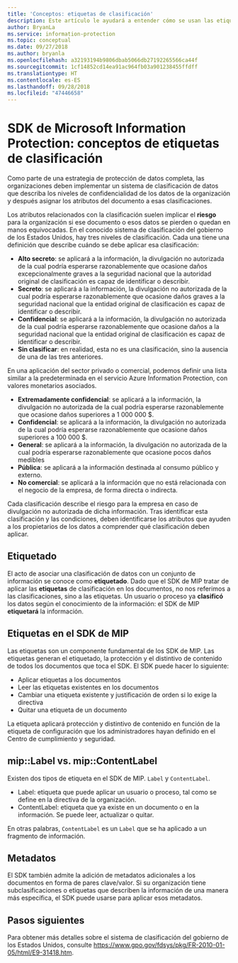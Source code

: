 ```yaml
---
title: 'Conceptos: etiquetas de clasificación'
description: Este artículo le ayudará a entender cómo se usan las etiquetas en la clasificación de datos.
author: BryanLa
ms.service: information-protection
ms.topic: conceptual
ms.date: 09/27/2018
ms.author: bryanla
ms.openlocfilehash: a32193194b9806dbab5066db27192265566ca44f
ms.sourcegitcommit: 1cf14852cd14ea91ac964fb03a901238455ffdff
ms.translationtype: HT
ms.contentlocale: es-ES
ms.lasthandoff: 09/28/2018
ms.locfileid: "47446658"
---
```

# <a name="microsoft-information-protection-sdk---classification-label-concepts"></a>SDK de Microsoft Information Protection: conceptos de etiquetas de clasificación

Como parte de una estrategia de protección de datos completa, las organizaciones deben implementar un sistema de clasificación de datos que describa los niveles de confidencialidad de los datos de la organización y después asignar los atributos del documento a esas clasificaciones.

Los atributos relacionados con la clasificación suelen implicar el **riesgo** para la organización si ese documento o esos datos se pierden o quedan en manos equivocadas. En el conocido sistema de clasificación del gobierno de los Estados Unidos, hay tres niveles de clasificación. Cada una tiene una definición que describe cuándo se debe aplicar esa clasificación:

* **Alto secreto**: se aplicará a la información, la divulgación no autorizada de la cual podría esperarse razonablemente que ocasione daños excepcionalmente graves a la seguridad nacional que la autoridad original de clasificación es capaz de identificar o describir.
* **Secreto**: se aplicará a la información, la divulgación no autorizada de la cual podría esperarse razonablemente que ocasione daños graves a la seguridad nacional que la entidad original de clasificación es capaz de identificar o describir.
* **Confidencial**: se aplicará a la información, la divulgación no autorizada de la cual podría esperarse razonablemente que ocasione daños a la seguridad nacional que la entidad original de clasificación es capaz de identificar o describir.
* **Sin clasificar**: en realidad, esta no es una clasificación, sino la ausencia de una de las tres anteriores.

En una aplicación del sector privado o comercial, podemos definir una lista similar a la predeterminada en el servicio Azure Information Protection, con valores monetarios asociados.

* **Extremadamente confidencial**: se aplicará a la información, la divulgación no autorizada de la cual podría esperarse razonablemente que ocasione daños superiores a 1 000 000 $.
* **Confidencial**: se aplicará a la información, la divulgación no autorizada de la cual podría esperarse razonablemente que ocasione daños superiores a 100 000 $.
* **General**: se aplicará a la información, la divulgación no autorizada de la cual podría esperarse razonablemente que ocasione pocos daños medibles
* **Pública**: se aplicará a la información destinada al consumo público y externo. 
* **No comercial**: se aplicará a la información que no está relacionada con el negocio de la empresa, de forma directa o indirecta.

Cada clasificación describe el riesgo para la empresa en caso de divulgación no autorizada de dicha información. Tras identificar esta clasificación y las condiciones, deben identificarse los atributos que ayuden a los propietarios de los datos a comprender qué clasificación deben aplicar.

## <a name="labeling"></a>Etiquetado

El acto de asociar una clasificación de datos con un conjunto de información se conoce como **etiquetado**. Dado que el SDK de MIP tratar de aplicar las **etiquetas** de clasificación en los documentos, no nos referimos a las clasificaciones, sino a las etiquetas. Un usuario o proceso ya **clasificó** los datos según el conocimiento de la información: el SDK de MIP **etiquetará** la información.

## <a name="labels-in-the-mip-sdk"></a>Etiquetas en el SDK de MIP

Las etiquetas son un componente fundamental de los SDK de MIP. Las etiquetas generan el etiquetado, la protección y el distintivo de contenido de todos los documentos que toca el SDK. El SDK puede hacer lo siguiente:

* Aplicar etiquetas a los documentos
* Leer las etiquetas existentes en los documentos
* Cambiar una etiqueta existente y justificación de orden si lo exige la directiva
* Quitar una etiqueta de un documento

La etiqueta aplicará protección y distintivo de contenido en función de la etiqueta de configuración que los administradores hayan definido en el Centro de cumplimiento y seguridad. 

## <a name="miplabel-vs-mipcontentlabel"></a>mip::Label vs. mip::ContentLabel

Existen dos tipos de etiqueta en el SDK de MIP. `Label` y `ContentLabel`.

* Label: etiqueta que puede aplicar un usuario o proceso, tal como se define en la directiva de la organización.
* ContentLabel: etiqueta que ya existe en un documento o en la información. Se puede leer, actualizar o quitar. 

En otras palabras, `ContentLabel` es un `Label` que se ha aplicado a un fragmento de información.

## <a name="metadata"></a>Metadatos

El SDK también admite la adición de metadatos adicionales a los documentos en forma de pares clave/valor. Si su organización tiene subclasificaciones o etiquetas que describen la información de una manera más específica, el SDK puede usarse para aplicar esos metadatos.

## <a name="next-steps"></a>Pasos siguientes

Para obtener más detalles sobre el sistema de clasificación del gobierno de los Estados Unidos, consulte https://www.gpo.gov/fdsys/pkg/FR-2010-01-05/html/E9-31418.htm.
